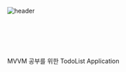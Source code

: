 ![header](https://capsule-render.vercel.app/api?type=cylinder&color=0:09203f,100:537895&height=230&section=header&text=MVVM%20TodoList&fontColor=ffffff&fontSize=70&animation=fadeIn&fontAlignY=50&desc=MVVM%20Architecture&descAlignY=65)


<br/>
<br/>
<br/>
<br/>

MVVM 공부를 위한 TodoList Application







